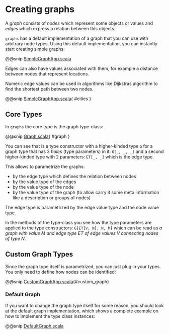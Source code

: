 # Creating graphs

A _graph_ consists of _nodes_ which represent some objects or values and _edges_ which express a
relation between this objects.

`graphs` has a default implementation of a graph that you can use with arbitrary node types.
Using this default implementation, you can instantly start creating simple graphs:

@@snip [SimpleGraphApp.scala](../examples/src/main/scala/SimpleGraphApp.scala)

Edges can also have values associated with them, for example a 
distance between nodes that represent locations. 

Numeric edge values can be used in algorithms like Dijkstras 
algorithm to find the shortest path between two nodes.

@@snip [SimpleGraphApp.scala](../examples/src/main/scala/DijkstraApp.scala){ #cities }

## Core Types

In `graphs` the core type is the graph type-class:

@@snip [Graph.scala](../core/shared/src/main/scala/com/flowtick/graphs/Graph.scala){ #graph }

You can see that is a type constructor with a higher-kinded type `G` for a graph type that has 3 _holes_ (type parameters) in it: 
`G[_, _, _]`  and a second higher-kinded type with 2 parameters: `ET[_, _]` which is the edge type.

This allows to parametrize the graphs: 

* by the edge type which defines the relation between nodes
* by the value type of the edges
* by the value type of the node
* by the value type of the graph (to allow carry it some meta information like a description or groups of nodes)

The edge type is parametrized by the edge value type and the node value type.

In the methods of the type-class you see how the type parameters are applied to the type constructors: 
`G[ET[V, N], N, M]` which can be read as 
*a graph with value M and edge type ET of edge values V connecting nodes of type N*.

## Custom Graph Types

Since the graph type itself is parametrized, you can just plug in your types. 
You only need to define how nodes can be identified:

@@snip [CustomGraphApp.scala](../examples/src/main/scala/CustomGraphApp.scala){#custom_graph}

### Default Graph

If you want to change the graph type itself for some reason, you should look at 
the default graph implementation, which shows a complete example on how to implement the type class instances:

@@snip [DefaultGraph.scala](../core/shared/src/main/scala/com/flowtick/graphs/defaults/package.scala)
